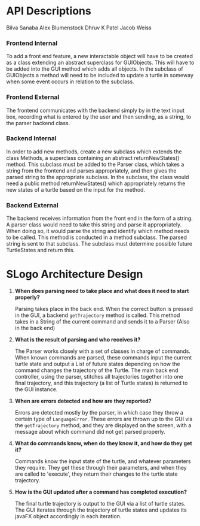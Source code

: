 API Descriptions
==========
Bilva Sanaba
Alex Blumenstock
Dhruv K Patel
Jacob Weiss
### Frontend Internal 
To add a front end feature, a new interactable object will have to be created as a class extending an abstract superclass for GUIObjects. This will have to be added into the GUI method which adds all objects. In the subclass of GUIObjects a method will need to be included to update a turtle in someway when some event occurs in relation to the subclass. 

### Frontend External
The frontend communicates with the backend simply by in the text input box, recording what is entered by the user and then sending, as a string, to the parser backend class. 

### Backend Internal
In order to add new methods, create a new subclass which extends the class Methods, a superclass containing an abstract returnNewStates() method. This subclass must be added to the Parser class, which takes a string from the frontend and parses appropriately, and then gives the parsed string to the appropriate subclass. In the subclass, the class would need a public method returnNewStates() which appropriately returns the new states of a turtle based on the input for the method. 

### Backend External
The backend receives information from the front end in the form of a string. A parser class would need to take this string and parse it appropriately. When doing so, it would parse the string and identify which method needs to be called. This method is conducted in a method subclass. The parsed string is sent to that subclass. The subclass must determine possible future TurtleStates and return this.

SLogo Architecture Design
=============
1. **When does parsing need to take place and what does it need to start properly?**

	Parsing takes place in the back end. When the correct button is pressed in the GUI, a backend `getTrajectory` method is called. This method takes in a String of the current command and sends it to a Parser (Also in the back end)
2. **What is the result of parsing and who receives it?**

	The Parser works closely with a set of classes in charge of commands. When known commands are parsed, these commands input the current turtle state and output a List of future states depending on how the command changes the trajectory of the Turtle. The main back end controller, using the parser, stitches all trajectories together into one final trajectory, and this trajectory (a list of Turtle states) is returned to the GUI instance.
	
3. **When are errors detected and how are they reported?**

	Errors are detected mostly by the parser, in which case they throw a certain type of `LanguageError`. These errors are thrown up to the GUI via the `getTrajectory` method, and they are displayed on the screen, with a message about which command did not get parsed properly.  

4. **What do commands know, when do they know it, and how do they get it?**

	Commands know the input state of the turtle, and whatever parameters they require. They get these through their parameters, and when they are called to 'execute', they return their changes to the turtle state trajectory.
5. **How is the GUI updated after a command has completed execution?**

    The final turtle trajectory is output to the GUI via a list of turtle states. The GUI iterates through the trajectory of turtle states and updates its javaFX object accordingly in each iteration.
